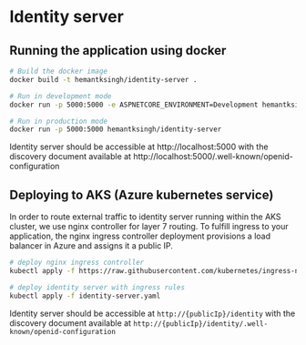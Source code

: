 # Identity server


## Running the application using docker

```sh
# Build the docker image
docker build -t hemantksingh/identity-server .

# Run in development mode
docker run -p 5000:5000 -e ASPNETCORE_ENVIRONMENT=Development hemantksingh/identity-server

# Run in production mode
docker run -p 5000:5000 hemantksingh/identity-server

```

Identity server should be accessible at http://localhost:5000 with the discovery document available at http://localhost:5000/.well-known/openid-configuration

## Deploying to AKS (Azure kubernetes service)

In order to route external traffic to identity server running within the AKS cluster, we use nginx controller for layer 7 routing. To fulfill ingress to your application, the nginx ingress controller deployment provisions a load balancer in Azure and assigns it a public IP.

```sh
# deploy nginx ingress controller
kubectl apply -f https://raw.githubusercontent.com/kubernetes/ingress-nginx/controller-0.32.0/deploy/static/provider/cloud/deploy.yaml

# deploy identity server with ingress rules
kubectl apply -f identity-server.yaml
```

Identity server should be accessible at `http://{publicIp}/identity` with the discovery document available at `http://{publicIp}/identity/.well-known/openid-configuration`

